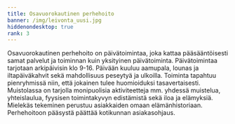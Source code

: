 ```yaml
---
title: Osavuorokautinen perhehoito
banner: /img/leivonta_uusi.jpg
hiddenondesktop: true
rank: 3
---
```

Osavuorokautinen perhehoito on päivätoimintaa, joka kattaa pääsääntöisesti samat palvelut ja toiminnan kuin yksityinen päivätoiminta. Päivätoimintaa tarjotaan arkipäivisin klo 9-16. Päivään kuuluu aamupala, lounas ja iltapäiväkahvit sekä mahdollisuus peseytyä ja ulkoilla. Toiminta tapahtuu pienryhmissä niin, että jokainen tulee huomioiduksi tasavertaisesti. Muistolassa on tarjolla monipuolisia aktiviteetteja mm. yhdessä muistelua, yhteislaulua, fyysisen toimintakyvyn edistämistä sekä iloa ja elämyksiä. Mielekäs tekeminen perustuu asiakkaiden omaan elämänhistoriaan. Perhehoitoon pääsystä päättää kotikunnan asiakasohjaus.
